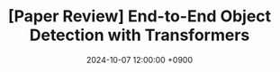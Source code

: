---
title: "[Paper Review] End-to-End Object Detection with Transformers"
date: 2024-10-07 12:00:00 +0900
categories: ["Paper Review", "Detection"]
tags: ["paper review", "detr"]
use_math: true
---